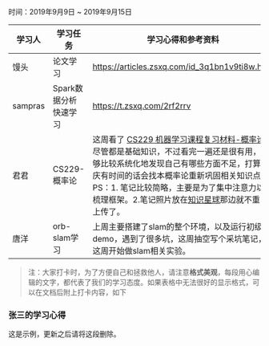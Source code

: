 时间：2019年9月9日 ~ 2019年9月15日

学习人|学习任务|学习心得和参考资料
------ | ------ | ------ 
馒头 | 论文学习 | https://articles.zsxq.com/id_3q1bn1v9ti8w.html
sampras | Spark数据分析快速学习  | https://t.zsxq.com/2rf2rrv
君君 | CS229-概率论  | 这周看了 [CS229 机器学习课程复习材料-概率论](https://github.com/fengdu78/Data-Science-Notes/blob/master/0.math/1.CS229/2.CS229-Prob.pdf)，尽管都是基础知识，不过看完一遍还是很有用，能够比较系统化地发现自己有哪些方面不足，打算国庆有时间的话会找本概率论重新巩固相关知识点。 PS：1. 笔记比较简略，主要是为了集中注意力以及梳理框架。2.笔记照片放在[知识星球](https://t.zsxq.com/naMJmUj)那边就不重复上传了。
唐洋 | orb-slam学习 | 上周主要搭建了slam的整个环境，以及运行初级demo，遇到了很多坑，这周抽空写个采坑笔记，这周开始做slam相关实验。
> 注：大家打卡时，为了方便自己和拯救他人，请注意**格式美观**，每段用心编辑的文字，都代表了我们的学习态度。如果表格中无法很好的显示格式，可以在文档后附上打卡内容，如下

### 张三的学习心得
这是示例，更新之后请将这段删除。
